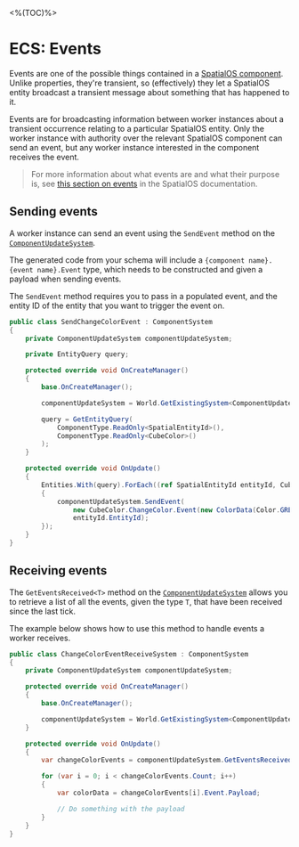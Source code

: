 <%(TOC)%>

# ECS: Events

Events are one of the possible things contained in a [SpatialOS component](https://docs.improbable.io/reference/latest/shared/glossary#component). Unlike properties, they're transient, so (effectively) they let a SpatialOS entity broadcast a transient message about something that has happened to it.

Events are for broadcasting information between worker instances about a transient occurrence relating to a particular SpatialOS entity. Only the worker instance with authority over the relevant SpatialOS component can send an event, but any worker instance interested in the component receives the event.

> For more information about what events are and what their purpose is, see [this section on events](https://docs.improbable.io/reference/latest/shared/design/object-interaction#events) in the SpatialOS documentation.


## Sending events

A worker instance can send an event using the `SendEvent` method on the [`ComponentUpdateSystem`]({{urlRoot}}/api/core/component-update-system).

The generated code from your schema will include a `{component name}.{event name}.Event` type, which needs to be constructed and given a payload when sending events.

The `SendEvent` method requires you to pass in a populated event, and the entity ID of the entity that you want to trigger the event on.

```csharp
public class SendChangeColorEvent : ComponentSystem
{
    private ComponentUpdateSystem componentUpdateSystem;

    private EntityQuery query;

    protected override void OnCreateManager()
    {
        base.OnCreateManager();

        componentUpdateSystem = World.GetExistingSystem<ComponentUpdateSystem>();

        query = GetEntityQuery(
            ComponentType.ReadOnly<SpatialEntityId>(),
            ComponentType.ReadOnly<CubeColor>()
        );
    }

    protected override void OnUpdate()
    {
        Entities.With(query).ForEach((ref SpatialEntityId entityId, CubeColor cubeColor) =>
        {
            componentUpdateSystem.SendEvent(
                new CubeColor.ChangeColor.Event(new ColorData(Color.GREEN)),
                entityId.EntityId);
        });
    }
}
```

## Receiving events

<!-- TODO explain that events are propagated? -->

The `GetEventsReceived<T>` method on the [`ComponentUpdateSystem`]({{urlRoot}}/api/core/component-update-system) allows you to retrieve a list of all the events, given the type `T`, that have been received since the last tick.

The example below shows how to use this method to handle events a worker receives.

```csharp
public class ChangeColorEventReceiveSystem : ComponentSystem
{
    private ComponentUpdateSystem componentUpdateSystem;

    protected override void OnCreateManager()
    {
        base.OnCreateManager();

        componentUpdateSystem = World.GetExistingSystem<ComponentUpdateSystem>();
    }

    protected override void OnUpdate()
    {
        var changeColorEvents = componentUpdateSystem.GetEventsReceived<CubeColor.ChangeColor.Event>();

        for (var i = 0; i < changeColorEvents.Count; i++)
        {
            var colorData = changeColorEvents[i].Event.Payload;

            // Do something with the payload
        }
    }
}
```
